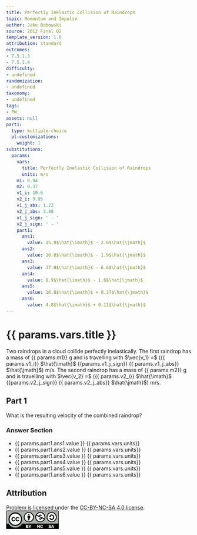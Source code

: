 ```yaml
---
title: Perfectly Inelastic Collision of Raindrops
topic: Momentum and Impulse
author: Jake Bobowski
source: 2012 Final Q2
template_version: 1.0
attribution: standard
outcomes:
- 7.5.1.3
- 7.5.1.4
difficulty:
- undefined
randomization:
- undefined
taxonomy:
- undefined
tags:
- PW
assets: null
part1:
  type: multiple-choice
  pl-customizations:
    weight: 1
substitutions:
  params:
    vars:
      title: Perfectly Inelastic Collision of Raindrops
      units: m/s
    m1: 0.94
    m2: 0.37
    v1_i: 10.6
    v2_i: 9.95
    v1_j_abs: 1.22
    v2_j_abs: 3.48
    v1_j_sign: ' - '
    v2_j_sign: ' - '
    part1:
      ans1:
        value: 15.0$\hat{\imath}$ - 2.6$\hat{\jmath}$
      ans2:
        value: 10.0$\hat{\imath}$ - 1.9$\hat{\jmath}$
      ans3:
        value: 37.0$\hat{\imath}$ - 6.6$\hat{\jmath}$
      ans4:
        value: 8.9$\hat{\imath}$ - 1.6$\hat{\jmath}$
      ans5:
        value: 16.0$\hat{\imath}$ + 0.37$\hat{\jmath}$
      ans6:
        value: 4.8$\hat{\imath}$ + 0.11$\hat{\jmath}$
---
```

# {{ params.vars.title }}
Two raindrops in a cloud collide perfectly inelastically. The first raindrop has a mass of {{ params.m1}} g and is travelling with $\vec{v_1} =$ ({{ params.v1_i}} $\hat{\imath}$ {{params.v1_j_sign}} {{ params.v1_j_abs}} $\hat{\jmath}$) m/s.
The second raindrop has a mass of {{ params.m2}} g and is travelling with $\vec{v_2} =$ ({{ params.v2_i}} $\hat{\imath}$ {{params.v2_j_sign}} {{ params.v2_j_abs}} $\hat{\jmath}$) m/s.

## Part 1

What is the resulting velocity of the combined raindrop?

### Answer Section

- {{ params.part1.ans1.value }} {{ params.vars.units}}
- {{ params.part1.ans2.value }} {{ params.vars.units}}
- {{ params.part1.ans3.value }} {{ params.vars.units}}
- {{ params.part1.ans4.value }} {{ params.vars.units}}
- {{ params.part1.ans5.value }} {{ params.vars.units}}
- {{ params.part1.ans6.value }} {{ params.vars.units}}

## Attribution

Problem is licensed under the [CC-BY-NC-SA 4.0 license](https://creativecommons.org/licenses/by-nc-sa/4.0/).<br> ![The Creative Commons 4.0 license requiring attribution-BY, non-commercial-NC, and share-alike-SA license.](https://raw.githubusercontent.com/firasm/bits/master/by-nc-sa.png)